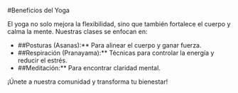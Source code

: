  #Beneficios del Yoga

El yoga no solo mejora la flexibilidad, sino que también fortalece el cuerpo y calma la mente. Nuestras clases se enfocan en:

-   ##Posturas (Asanas):** Para alinear el cuerpo y ganar fuerza.
-   ##Respiración (Pranayama):** Técnicas para controlar la energía y reducir el estrés.
-   ##Meditación:** Para encontrar claridad mental.

¡Únete a nuestra comunidad y transforma tu bienestar!